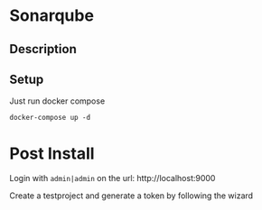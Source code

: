 # Sonarqube

## Description


## Setup

Just run docker compose

```
docker-compose up -d
```

# Post Install

Login with `admin|admin` on the url:  http://localhost:9000 

Create a testproject and generate a token by following the wizard
 
